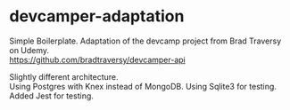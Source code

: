 # devcamper-adaptation

Simple Boilerplate. Adaptation of the devcamp project from Brad Traversy on Udemy.  
https://github.com/bradtraversy/devcamper-api

Slightly different architecture.  
Using Postgres with Knex instead of MongoDB. Using Sqlite3 for testing.  
Added Jest for testing.
